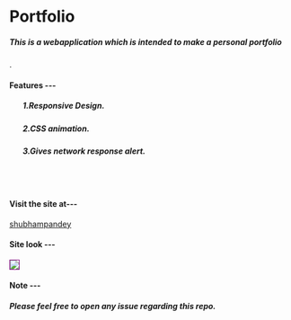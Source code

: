 # Portfolio


<h5>This is a webapplication which is intended to make a  personal portfolio</h5> .

<br>
<h4>Features ---</h4>
<ul>
  <h5>1.Responsive Design.</h5>
  <h5>2.CSS animation.</h5>
  <h5>3.Gives network response alert.</h5>
  </ul>

<br><br>
<h4>Visit the site at--- </h4>
<a href="https://shubhampandeyhld.github.io/portfolio/">shubhampandey</a>
<br>

<h4>Site look ---</h4>

<img style="border:1.2px solid purple" src="https://media-exp1.licdn.com/dms/image/C4E16AQF1MeHqF5UgAQ/profile-displaybackgroundimage-shrink_350_1400/0/1604507228407?e=1616025600&v=beta&t=Z9M1piuKn7NR-KJff2s4pSiBBOwF18PURo2hdKYREJg">
<br>

<h4>Note ---<h4>
<h5>Please feel free to open any issue regarding this repo.<h5>
  
  
 
